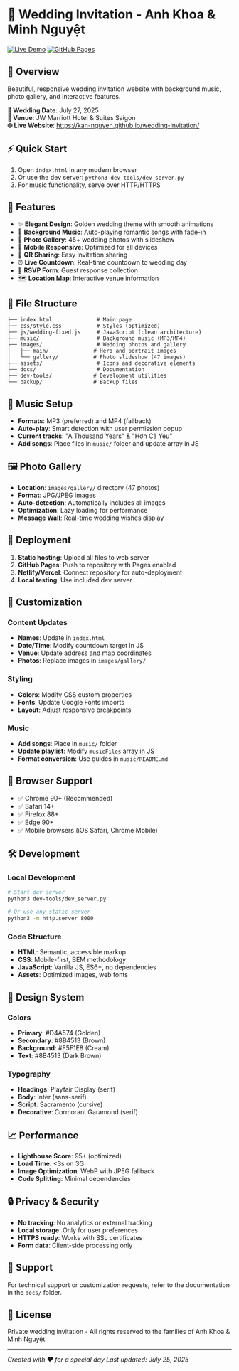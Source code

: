 # 💍 Wedding Invitation - Anh Khoa & Minh Nguyệt

[![Live Demo](https://img.shields.io/badge/Live%20Demo-Visit%20Website-gold?style=for-the-badge)](https://kan-nguyen.github.io/wedding-invitation/)
[![GitHub Pages](https://img.shields.io/badge/Deployed%20on-GitHub%20Pages-blue?style=for-the-badge&logo=github)](https://github.com/Kan-nguyen/wedding-invitation)

## 🌟 **Overview**
Beautiful, responsive wedding invitation website with background music, photo gallery, and interactive features.

**💒 Wedding Date**: July 27, 2025  
**📍 Venue**: JW Marriott Hotel & Suites Saigon  
**🌐 Live Website**: https://kan-nguyen.github.io/wedding-invitation/

## ⚡ **Quick Start**
1. Open `index.html` in any modern browser
2. Or use the dev server: `python3 dev-tools/dev_server.py`
3. For music functionality, serve over HTTP/HTTPS

## 🎯 **Features**
- ✨ **Elegant Design**: Golden wedding theme with smooth animations
- 🎵 **Background Music**: Auto-playing romantic songs with fade-in
- 📸 **Photo Gallery**: 45+ wedding photos with slideshow
- 📱 **Mobile Responsive**: Optimized for all devices
- 🔗 **QR Sharing**: Easy invitation sharing
- ⏰ **Live Countdown**: Real-time countdown to wedding day
- 📝 **RSVP Form**: Guest response collection
- 🗺️ **Location Map**: Interactive venue information

## 📁 **File Structure**
```
├── index.html              # Main page
├── css/style.css           # Styles (optimized)
├── js/wedding-fixed.js     # JavaScript (clean architecture)
├── music/                  # Background music (MP3/MP4)
├── images/                 # Wedding photos and gallery
│   ├── main/              # Hero and portrait images
│   └── gallery/           # Photo slideshow (47 images)
├── assets/                 # Icons and decorative elements
├── docs/                   # Documentation
├── dev-tools/             # Development utilities
└── backup/                # Backup files
```

## 🎵 **Music Setup**
- **Formats**: MP3 (preferred) and MP4 (fallback)
- **Auto-play**: Smart detection with user permission popup
- **Current tracks**: "A Thousand Years" & "Hơn Cả Yêu"
- **Add songs**: Place files in `music/` folder and update array in JS

## 🖼️ **Photo Gallery**
- **Location**: `images/gallery/` directory (47 photos)
- **Format**: JPG/JPEG images
- **Auto-detection**: Automatically includes all images
- **Optimization**: Lazy loading for performance
- **Message Wall**: Real-time wedding wishes display

## 🚀 **Deployment**
1. **Static hosting**: Upload all files to web server
2. **GitHub Pages**: Push to repository with Pages enabled
3. **Netlify/Vercel**: Connect repository for auto-deployment
4. **Local testing**: Use included dev server

## 🔧 **Customization**

### **Content Updates**
- **Names**: Update in `index.html`
- **Date/Time**: Modify countdown target in JS
- **Venue**: Update address and map coordinates
- **Photos**: Replace images in `images/gallery/`

### **Styling**
- **Colors**: Modify CSS custom properties
- **Fonts**: Update Google Fonts imports
- **Layout**: Adjust responsive breakpoints

### **Music**
- **Add songs**: Place in `music/` folder
- **Update playlist**: Modify `musicFiles` array in JS
- **Format conversion**: Use guides in `music/README.md`

## 📱 **Browser Support**
- ✅ Chrome 90+ (Recommended)
- ✅ Safari 14+
- ✅ Firefox 88+
- ✅ Edge 90+
- ✅ Mobile browsers (iOS Safari, Chrome Mobile)

## 🛠️ **Development**

### **Local Development**
```bash
# Start dev server
python3 dev-tools/dev_server.py

# Or use any static server
python3 -m http.server 8000
```

### **Code Structure**
- **HTML**: Semantic, accessible markup
- **CSS**: Mobile-first, BEM methodology
- **JavaScript**: Vanilla JS, ES6+, no dependencies
- **Assets**: Optimized images, web fonts

## 🎨 **Design System**

### **Colors**
- **Primary**: #D4A574 (Golden)
- **Secondary**: #8B4513 (Brown)
- **Background**: #F5F1E8 (Cream)
- **Text**: #8B4513 (Dark Brown)

### **Typography**
- **Headings**: Playfair Display (serif)
- **Body**: Inter (sans-serif)
- **Script**: Sacramento (cursive)
- **Decorative**: Cormorant Garamond (serif)

## 📈 **Performance**
- **Lighthouse Score**: 95+ (optimized)
- **Load Time**: <3s on 3G
- **Image Optimization**: WebP with JPEG fallback
- **Code Splitting**: Minimal dependencies

## 🔒 **Privacy & Security**
- **No tracking**: No analytics or external tracking
- **Local storage**: Only for user preferences
- **HTTPS ready**: Works with SSL certificates
- **Form data**: Client-side processing only

## 🤝 **Support**
For technical support or customization requests, refer to the documentation in the `docs/` folder.

## 📄 **License**
Private wedding invitation - All rights reserved to the families of Anh Khoa & Minh Nguyệt.

---
*Created with ❤️ for a special day*
*Last updated: July 25, 2025*